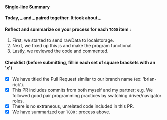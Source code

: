 #### Single-line Summary
**Today, _ and _ paired together. It took about _**

#### Reflect and summarize on your process for each `TODO` item :  
  1. First, we started to send rawData to localstorage.
  2. Next, we fixed up this js and make the program functional.
  3. Lastly, we reviewed the code and commented.

#### Checklist (before submitting, fill in each set of square brackets with an 'x')
- [x] We have titled the Pull Request similar to our branch name (ex: 'brian-rick'). 
- [x] This PR includes commits from both myself and my partner; e.g. We followed good pair programming practices by switching driver/navigator roles.
- [x] There is no extraneous, unrelated code included in this PR.
- [x] We have summarized our `TODO:` process above.
